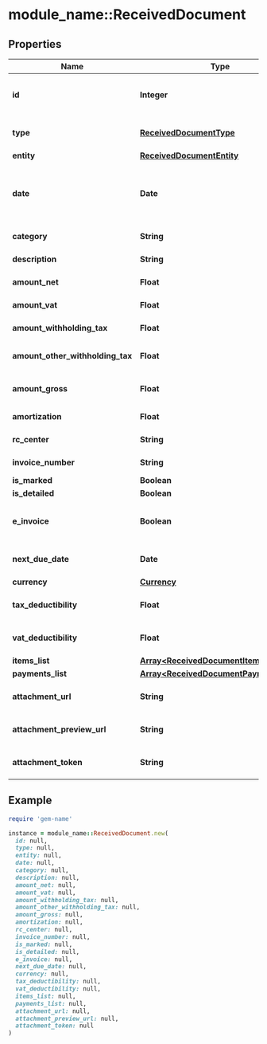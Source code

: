 # module_name::ReceivedDocument

## Properties

| Name | Type | Description | Notes |
| ---- | ---- | ----------- | ----- |
| **id** | **Integer** | Unique identifier of the document. | [optional] |
| **type** | [**ReceivedDocumentType**](ReceivedDocumentType.md) |  | [optional][default to &#39;expense&#39;] |
| **entity** | [**ReceivedDocumentEntity**](ReceivedDocumentEntity.md) |  |  |
| **date** | **Date** | Date of the document [If not specified, today date is used]. | [optional] |
| **category** | **String** | Document category. | [optional] |
| **description** | **String** | Document description. | [optional] |
| **amount_net** | **Float** | Total net amount. | [optional] |
| **amount_vat** | **Float** | Total vat amount. | [optional] |
| **amount_withholding_tax** | **Float** | Withholding tax amount. | [optional] |
| **amount_other_withholding_tax** | **Float** | Other withholding tax amount. | [optional] |
| **amount_gross** | **Float** | [Read Only] Total gross amount. | [optional][readonly] |
| **amortization** | **Float** | Amortization value | [optional] |
| **rc_center** | **String** | Revenue center. | [optional] |
| **invoice_number** | **String** | Invoice number | [optional] |
| **is_marked** | **Boolean** |  | [optional] |
| **is_detailed** | **Boolean** |  | [optional] |
| **e_invoice** | **Boolean** | [Read Only] Indicates if this is an e-invoice. | [optional] |
| **next_due_date** | **Date** | [Read Only] Next due date. | [optional][readonly] |
| **currency** | [**Currency**](Currency.md) |  | [optional] |
| **tax_deductibility** | **Float** | Tax deducibility percentage. | [optional] |
| **vat_deductibility** | **Float** | Vat deducibility percentage. | [optional] |
| **items_list** | [**Array&lt;ReceivedDocumentItemsList&gt;**](ReceivedDocumentItemsList.md) |  | [optional] |
| **payments_list** | [**Array&lt;ReceivedDocumentPaymentsList&gt;**](ReceivedDocumentPaymentsList.md) |  | [optional] |
| **attachment_url** | **String** | [Read Only] Attachment url. | [optional][readonly] |
| **attachment_preview_url** | **String** | [Read Only] Attachment preview url. | [optional][readonly] |
| **attachment_token** | **String** | Uploaded attachement token. | [optional] |

## Example

```ruby
require 'gem-name'

instance = module_name::ReceivedDocument.new(
  id: null,
  type: null,
  entity: null,
  date: null,
  category: null,
  description: null,
  amount_net: null,
  amount_vat: null,
  amount_withholding_tax: null,
  amount_other_withholding_tax: null,
  amount_gross: null,
  amortization: null,
  rc_center: null,
  invoice_number: null,
  is_marked: null,
  is_detailed: null,
  e_invoice: null,
  next_due_date: null,
  currency: null,
  tax_deductibility: null,
  vat_deductibility: null,
  items_list: null,
  payments_list: null,
  attachment_url: null,
  attachment_preview_url: null,
  attachment_token: null
)
```


